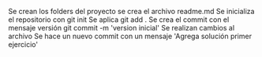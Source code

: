 Se crean los folders del proyecto
se crea el archivo readme.md
Se inicializa el repositorio con git init
Se aplica git add .
Se crea el commit con el mensaje versión git commit -m 'version inicial'
Se realizan cambios al archivo
Se hace un nuevo commit con un mensaje 'Agrega solución primer ejercicio'
